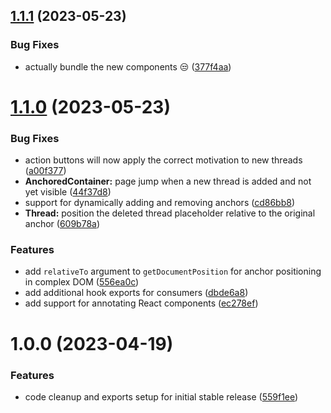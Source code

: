 ## [1.1.1](https://github.com/osuresearch/annotator/compare/v1.1.0...v1.1.1) (2023-05-23)


### Bug Fixes

* actually bundle the new components :unamused: ([377f4aa](https://github.com/osuresearch/annotator/commit/377f4aa1b0c31afb662e720f2aaa8dbc1d4a8c4d))

# [1.1.0](https://github.com/osuresearch/annotator/compare/v1.0.0...v1.1.0) (2023-05-23)


### Bug Fixes

* action buttons will now apply the correct motivation to new threads ([a00f377](https://github.com/osuresearch/annotator/commit/a00f3779239691a93be7dacbd661895b406f5e0f))
* **AnchoredContainer:** page jump when a new thread is added and not yet visible ([44f37d8](https://github.com/osuresearch/annotator/commit/44f37d84d2b84ef504365a81adbb6dc41934ecbe))
* support for dynamically adding and removing anchors ([cd86bb8](https://github.com/osuresearch/annotator/commit/cd86bb8c831de318d4b774eb5ef2ef350f15902b))
* **Thread:** position the deleted thread placeholder relative to the original anchor ([609b78a](https://github.com/osuresearch/annotator/commit/609b78a32622911f6d8b578713f390ac5b7abed8))


### Features

* add `relativeTo` argument to `getDocumentPosition` for anchor positioning in complex DOM ([556ea0c](https://github.com/osuresearch/annotator/commit/556ea0cd9a9104c814c0b702ed6b4d4d5fd00278))
* add additional hook exports for consumers ([dbde6a8](https://github.com/osuresearch/annotator/commit/dbde6a86e6a1461792ec14e9db322fd6fad08eb3))
* add support for annotating React components ([ec278ef](https://github.com/osuresearch/annotator/commit/ec278ef53cb267a1c5882b0553f8f0fc79b2deee))

# 1.0.0 (2023-04-19)


### Features

* code cleanup and exports setup for initial stable release ([559f1ee](https://github.com/osuresearch/annotator/commit/559f1ee663af2a1f4745cfb2097b8b05946d8e56))
